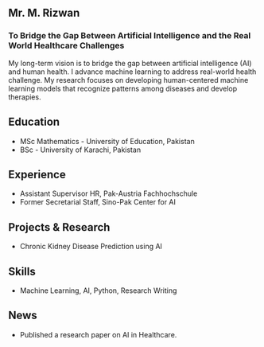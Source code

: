 ## Mr. M. Rizwan

### To Bridge the Gap Between Artificial Intelligence and the Real World Healthcare Challenges

My long-term vision is to bridge the gap between artificial intelligence (AI) and human health. I advance machine learning to address real-world health challenge. My research focuses on developing human-centered machine learning models that recognize patterns among diseases and develop therapies.



## Education
- MSc Mathematics - University of Education, Pakistan
- BSc - University of Karachi, Pakistan

## Experience
- Assistant Supervisor HR, Pak-Austria Fachhochschule
- Former Secretarial Staff, Sino-Pak Center for AI

## Projects & Research
- Chronic Kidney Disease Prediction using AI

## Skills
- Machine Learning, AI, Python, Research Writing

## News
- Published a research paper on AI in Healthcare.
